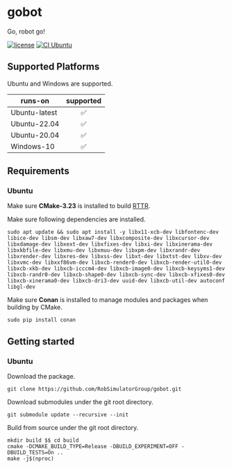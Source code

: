 # gobot
Go, robot go! 

[![license](https://img.shields.io/github/license/RobSimulatorGroup/gobot.svg)](https://github.com/RobSimulatorGroup/gobot/blob/master/LICENSE)
[![CI Ubuntu](https://github.com/RobSimulatorGroup/gobot/actions/workflows/ci-ubuntu.yml/badge.svg?branch=master&event=push)](https://github.com/RobSimulatorGroup/gobot/actions)
<!-- Add badges for any CI status, testing status, released version -->

## Supported Platforms
Ubuntu and Windows are supported.

| runs-on       | supported |
|---------------|:---------:|
| Ubuntu-latest |    ✅️     |
| Ubuntu-22.04  |    ✅️     |
| Ubuntu-20.04  |    ✅️     |
| Windows-10    |    ✅️     |


## Requirements
### Ubuntu

Make sure **CMake-3.23** is installed to build [RTTR](https://www.rttr.org/).

Make sure following dependencies are installed.
```shell
sudo apt update && sudo apt install -y libx11-xcb-dev libfontenc-dev libice-dev libsm-dev libxaw7-dev libxcomposite-dev libxcursor-dev libxdamage-dev libxext-dev libxfixes-dev libxi-dev libxinerama-dev libxkbfile-dev libxmu-dev libxmuu-dev libxpm-dev libxrandr-dev libxrender-dev libxres-dev libxss-dev libxt-dev libxtst-dev libxv-dev libxvmc-dev libxxf86vm-dev libxcb-render0-dev libxcb-render-util0-dev libxcb-xkb-dev libxcb-icccm4-dev libxcb-image0-dev libxcb-keysyms1-dev libxcb-randr0-dev libxcb-shape0-dev libxcb-sync-dev libxcb-xfixes0-dev libxcb-xinerama0-dev libxcb-dri3-dev uuid-dev libxcb-util-dev autoconf libgl-dev
```

Make sure **Conan** is installed to manage modules and packages when building by CMake.
```shell
sudo pip install conan
```


## Getting started
### Ubuntu

Download the package.
```shell
git clone https://github.com/RobSimulatorGroup/gobot.git
```

Download submodules under the git root directory.
```shell
git submodule update --recursive --init
```

Build from source under the git root directory.
```shell
mkdir build $$ cd build
cmake -DCMAKE_BUILD_TYPE=Release -DBUILD_EXPERIMENT=OFF -DBUILD_TESTS=On ..
make -j$(nproc)
```
